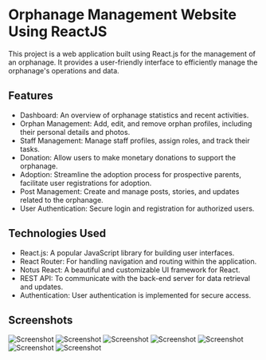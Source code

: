 # Orphanage Management Website Using ReactJS
This project is a web application built using React.js for the management of an orphanage. It provides a user-friendly interface to efficiently manage the orphanage's operations and data.

## Features
- Dashboard: An overview of orphanage statistics and recent activities.
- Orphan Management: Add, edit, and remove orphan profiles, including their personal details and photos.
- Staff Management: Manage staff profiles, assign roles, and track their tasks.
- Donation: Allow users to make monetary donations to support the orphanage.
- Adoption: Streamline the adoption process for prospective parents, facilitate user registrations for adoption.
- Post Management: Create and manage posts, stories, and updates related to the orphanage.
- User Authentication: Secure login and registration for authorized users.

## Technologies Used
- React.js: A popular JavaScript library for building user interfaces.
- React Router: For handling navigation and routing within the application.
- Notus React: A beautiful and customizable UI framework for React.
- REST API: To communicate with the back-end server for data retrieval and updates.
- Authentication: User authentication is implemented for secure access.

## Screenshots
![Screenshot](https://github.com/Nbtrien/social-protection-center-reactjs/blob/main/src/assets/img/s2.png)
![Screenshot](https://github.com/Nbtrien/social-protection-center-reactjs/blob/main/src/assets/img/s3.png)
![Screenshot](https://github.com/Nbtrien/social-protection-center-reactjs/blob/main/src/assets/img/s4.png)
![Screenshot](https://github.com/Nbtrien/social-protection-center-reactjs/blob/main/src/assets/img/s5.png)
![Screenshot](https://github.com/Nbtrien/social-protection-center-reactjs/blob/main/src/assets/img/s6.png)
![Screenshot](https://github.com/Nbtrien/social-protection-center-reactjs/blob/main/src/assets/img/s7.png)
![Screenshot](https://github.com/Nbtrien/social-protection-center-reactjs/blob/main/src/assets/img/s8.png)
